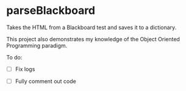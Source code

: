 # parseBlackboard

Takes the HTML from a Blackboard test and saves it to a dictionary.

This project also demonstrates my knowledge of the Object Oriented Programming paradigm.

To do:

- [ ] Fix logs

- [ ] Fully comment out code
